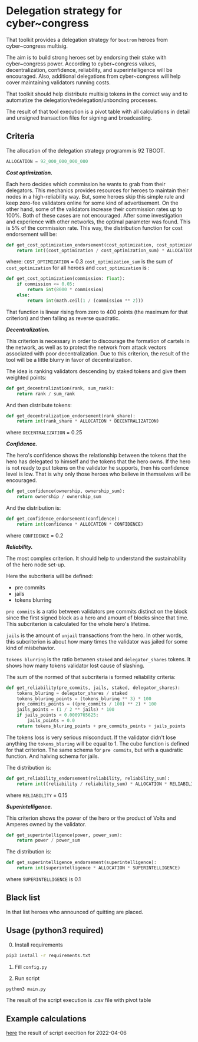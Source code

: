 # Delegation strategy for cyber~congress

That toolkit provides a delegation strategy for `bostrom` heroes from cyber~congress multisig. 

The aim is to build strong heroes set by endorsing their stake with cyber~congress power. According to cyber~congress values, decentralization, confidence, reliability, and superintelligence will be encouraged. Also, additional delegations from cyber~congress will help cover maintaining validators running costs.

That toolkit should help distribute multisig tokens in the correct way and to automatize the delegation/redelegation/unbonding processes.

The result of that tool execution is a pivot table with all calculations in detail and unsigned transaction files for signing and broadcasting.

## Criteria

The allocation of the delegation strategy programm is 92 TBOOT.

```python
ALLOCATION = 92_000_000_000_000
```

***Cost optimization.***

Each hero decides which commission he wants to grab from their delegators. This mechanics provides resources for heroes to maintain their nodes in a high-reliability way. But, some heroes skip this simple rule and keep zero-fee validators online for some kind of advertisement. On the other hand, some of the validators increase their commission rates up to 100%. Both of these cases are not encouraged. After some investigation and experience with other networks, the optimal parameter was found. This is 5% of the commission rate. This way, the distribution function for cost endorsement will be:

```python
def get_cost_optimization_endorsement(cost_optimization, cost_optimization_sum):
    return int((cost_optimization / cost_optimization_sum) * ALLOCATION * COST_OPTIMIZATION)
```

where:
`COST_OPTIMIZATION` = 0.3
`cost_optimization_sum` is the sum of `cost_optimization` for all heroes
and `cost_optimization` is :

```python
def get_cost_optimization(commission: float):
    if commission <= 0.05:
        return int(8000 * commission)
    else:
        return int(math.ceil(1 / (commission ** 2)))
```

That function is linear rising from zero to 400 points (the maximum for that criterion) and then falling as reverse quadratic.

***Decentralization.***

This criterion is necessary in order to discourage the formation of cartels in the network, as well as to protect the network from attack vectors associated with poor decentralization. Due to this criterion, the result of the tool will be a little blurry in favor of decentralization.

The idea is ranking validators descending by staked tokens and give them weighted points:

```python
def get_decentralization(rank, sum_rank):
    return rank / sum_rank
```

And then distribute tokens:

```python
def get_decentralization_endorsement(rank_share):
    return int(rank_share * ALLOCATION * DECENTRALIZATION)
```

where `DECENTRALIZATION` = 0.25

***Confidence.***

The hero's confidence shows the relationship between the tokens that the hero has delegated to himself and the tokens that the hero owns. If the hero is not ready to put tokens on the validator he supports, then his confidence level is low. That is why only those heroes who believe in themselves will be encouraged.

```python
def get_confidence(ownership, ownership_sum):
    return ownership / ownership_sum
```

And the distribution is:

```python
def get_confidence_endorsement(confidence):
    return int(confidence * ALLOCATION * CONFIDENCE)
```

where `CONFIDENCE` = 0.2

***Reliability.***

The most complex criterion. It should help to understand the sustainability of the hero node set-up. 

Here the subcriteria will be defined:
- pre commits
- jails
- tokens blurring

`pre commits` is a ratio between validators pre commits distinct on the block since the first signed block as a hero and amount of blocks since that time. This subcriterion is calculated for the whole hero's lifetime.

`jails` is the amount of `unjail` transactions from the hero. In other words, this subcriterion is about how many times the validator was jailed for some kind of misbehavior.

`tokens blurring` is the ratio between `staked` and `delegator_shares` tokens. It shows how many tokens validator lost cause of slashing. 

The sum of the normed of that subcriteria is formed reliability criteria:

```python
def get_reliability(pre_commits, jails, staked, delegator_shares):
    tokens_bluring = delegator_shares / staked
    tokens_bluring_points = (tokens_bluring ** 3) * 100
    pre_commits_points = ((pre_commits / 100) ** 2) * 100
    jails_points = (1 / 2 ** jails) * 100
    if jails_points < 0.0009765625:
        jails_points = 0.0
    return tokens_bluring_points + pre_commits_points + jails_points
```

The tokens loss is very serious misconduct. If the validator didn't lose anything the `tokens_bluring` will be equal to 1. The cube function is defined for that criterion. The same schema for `pre commits`, but with a quadratic function. And halving schema for jails.

The distribution is:

```python
def get_reliability_endorsement(reliability, reliability_sum):
    return int((reliability / reliability_sum) * ALLOCATION * RELIABILITY)
```

where `RELIABILITY` = 0.15

***Superintelligence.***

This criterion shows the power of the hero or the product of Volts and Amperes owned by the validator.

```python
def get_superintelligence(power, power_sum):
    return power / power_sum
```

The distribution is:

```python
def get_superintelligence_endorsement(superintelligence):
    return int(superintelligence * ALLOCATION * SUPERINTELLIGENCE)
```

where `SUPERINTELLIGENCE` is 0.1

## Black list

In that list heroes who announced of quitting are placed.

## Usage (python3 required)

0. Install requirements

```bash
pip3 install -r requirements.txt
```

1. Fill `config.py`

2. Run script

```bash
python3 main.py
```

The result of the script execution is .csv file with pivot table

## Example calculations

[here](./delegation_strategy.csv) the result of script execition for 2022-04-06 